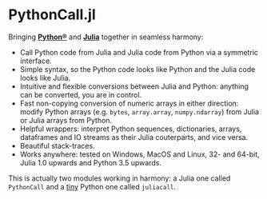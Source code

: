 # PythonCall.jl

Bringing [**Python®**](https://www.python.org/) and [**Julia**](https://julialang.org/) together in seamless harmony:
- Call Python code from Julia and Julia code from Python via a symmetric interface.
- Simple syntax, so the Python code looks like Python and the Julia code looks like Julia.
- Intuitive and flexible conversions between Julia and Python: anything can be converted, you are in control.
- Fast non-copying conversion of numeric arrays in either direction: modify Python arrays (e.g. `bytes`, `array.array`, `numpy.ndarray`) from Julia or Julia arrays from Python.
- Helpful wrappers: interpret Python sequences, dictionaries, arrays, dataframes and IO streams as their Julia couterparts, and vice versa.
- Beautiful stack-traces.
- Works anywhere: tested on Windows, MacOS and Linux, 32- and 64-bit, Julia 1.0 upwards and Python 3.5 upwards.

This is actually two modules working in harmony: a Julia one called `PythonCall` and a [tiny](https://github.com/cjdoris/PythonCall.jl/blob/master/juliacall/__init__.py) Python one called `juliacall`.
